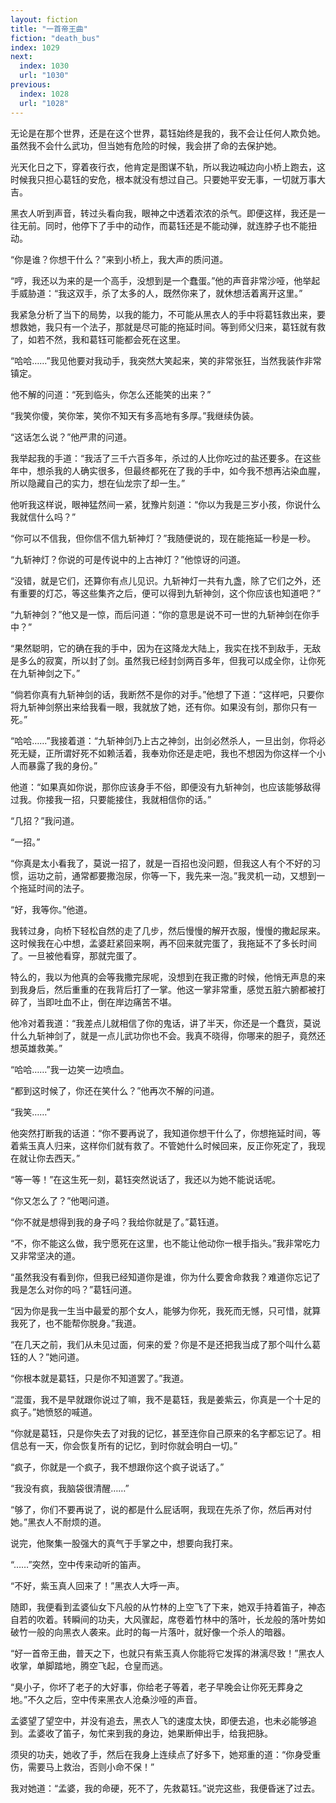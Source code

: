 ```yaml
---
layout: fiction
title: "一首帝王曲"
fiction: "death_bus"
index: 1029
next:
  index: 1030
  url: "1030"
previous:
  index: 1028
  url: "1028"
---
```

无论是在那个世界，还是在这个世界，葛钰始终是我的，我不会让任何人欺负她。虽然我不会什么武功，但当她有危险的时候，我会拼了命的去保护她。

光天化日之下，穿着夜行衣，他肯定是图谋不轨，所以我边喊边向小桥上跑去，这时候我只担心葛钰的安危，根本就没有想过自己。只要她平安无事，一切就万事大吉。

黑衣人听到声音，转过头看向我，眼神之中透着浓浓的杀气。即便这样，我还是一往无前。同时，他停下了手中的动作，而葛钰还是不能动弹，就连脖子也不能扭动。

“你是谁？你想干什么？”来到小桥上，我大声的质问道。

“哼，我还以为来的是一个高手，没想到是一个蠢蛋。”他的声音非常沙哑，他举起手威胁道：“我这双手，杀了太多的人，既然你来了，就休想活着离开这里。”

我紧急分析了当下的局势，以我的能力，不可能从黑衣人的手中将葛钰救出来，要想救她，我只有一个法子，那就是尽可能的拖延时间。等到师父归来，葛钰就有救了，如若不然，我和葛钰可能都会死在这里。

“哈哈……”我见他要对我动手，我突然大笑起来，笑的非常张狂，当然我装作非常镇定。

他不解的问道：“死到临头，你怎么还能笑的出来？”

“我笑你傻，笑你笨，笑你不知天有多高地有多厚。”我继续伪装。

“这话怎么说？”他严肃的问道。

我举起我的手道：“我活了三千六百多年，杀过的人比你吃过的盐还要多。在这些年中，想杀我的人确实很多，但最终都死在了我的手中，如今我不想再沾染血腥，所以隐藏自己的实力，想在仙龙宗了却一生。”

他听我这样说，眼神猛然间一紧，犹豫片刻道：“你以为我是三岁小孩，你说什么我就信什么吗？”

“你可以不信我，但你信不信九斩神灯？”我随便说的，现在能拖延一秒是一秒。

“九斩神灯？你说的可是传说中的上古神灯？”他惊讶的问道。

“没错，就是它们，还算你有点儿见识。九斩神灯一共有九盏，除了它们之外，还有重要的灯芯，等这些集齐之后，便可以得到九斩神剑，这个你应该也知道吧？”

“九斩神剑？”他又是一惊，而后问道：“你的意思是说不可一世的九斩神剑在你手中？”

“果然聪明，它的确在我的手中，因为在这降龙大陆上，我实在找不到敌手，无敌是多么的寂寞，所以封了剑。虽然我已经封剑两百多年，但我可以成全你，让你死在九斩神剑之下。”

“倘若你真有九斩神剑的话，我断然不是你的对手。”他想了下道：“这样吧，只要你将九斩神剑祭出来给我看一眼，我就放了她，还有你。如果没有剑，那你只有一死。”

“哈哈……”我接着道：“九斩神剑乃上古之神剑，出剑必然杀人，一旦出剑，你将必死无疑，正所谓好死不如赖活着，我奉劝你还是走吧，我也不想因为你这样一个小人而暴露了我的身份。”

他道：“如果真如你说，那你应该身手不俗，即便没有九斩神剑，也应该能够敌得过我。你接我一招，只要能接住，我就相信你的话。”

“几招？”我问道。

“一招。”

“你真是太小看我了，莫说一招了，就是一百招也没问题，但我这人有个不好的习惯，运功之前，通常都要撒泡尿，你等一下，我先来一泡。”我灵机一动，又想到一个拖延时间的法子。

“好，我等你。”他道。

我转过身，向桥下轻松自然的走了几步，然后慢慢的解开衣服，慢慢的撒起尿来。这时候我在心中想，孟婆赶紧回来啊，再不回来就完蛋了，我拖延不了多长时间了。一旦被他看穿，那就完蛋了。

特么的，我以为他真的会等我撒完尿呢，没想到在我正撒的时候，他悄无声息的来到我身后，然后重重的在我背后打了一掌。他这一掌非常重，感觉五脏六腑都被打碎了，当即吐血不止，倒在岸边痛苦不堪。

他冷对着我道：“我差点儿就相信了你的鬼话，讲了半天，你还是一个蠢货，莫说什么九斩神剑了，就是一点儿武功你也不会。我真不晓得，你哪来的胆子，竟然还想英雄救美。”

“哈哈……”我一边笑一边喷血。

“都到这时候了，你还在笑什么？”他再次不解的问道。

“我笑……”

他突然打断我的话道：“你不要再说了，我知道你想干什么了，你想拖延时间，等着紫玉真人归来，这样你们就有救了。不管她什么时候回来，反正你死定了，我现在就让你去西天。”

“等一等！”在这生死一刻，葛钰突然说话了，我还以为她不能说话呢。

“你又怎么了？”他喝问道。

“你不就是想得到我的身子吗？我给你就是了。”葛钰道。

“不，你不能这么做，我宁愿死在这里，也不能让他动你一根手指头。”我非常吃力又非常坚决的道。

“虽然我没有看到你，但我已经知道你是谁，你为什么要舍命救我？难道你忘记了我是怎么对你的吗？”葛钰问道。

“因为你是我一生当中最爱的那个女人，能够为你死，我死而无憾，只可惜，就算我死了，也不能帮你脱身。”我道。

“在几天之前，我们从未见过面，何来的爱？你是不是还把我当成了那个叫什么葛钰的人？”她问道。

“你根本就是葛钰，只是你不知道罢了。”我道。

“混蛋，我不是早就跟你说过了嘛，我不是葛钰，我是姜紫云，你真是一个十足的疯子。”她愤怒的喊道。

“你就是葛钰，只是你失去了对我的记忆，甚至连你自己原来的名字都忘记了。相信总有一天，你会恢复所有的记忆，到时你就会明白一切。”

“疯子，你就是一个疯子，我不想跟你这个疯子说话了。”

“我没有疯，我脑袋很清醒……”

“够了，你们不要再说了，说的都是什么屁话啊，我现在先杀了你，然后再对付她。”黑衣人不耐烦的道。

说完，他聚集一股强大的真气于手掌之中，想要向我打来。

“……”突然，空中传来动听的笛声。

“不好，紫玉真人回来了！”黑衣人大呼一声。

随即，我便看到孟婆仙女下凡般的从竹林的上空飞了下来，她双手持着笛子，神态自若的吹着。转瞬间的功夫，大风骤起，席卷着竹林中的落叶，长龙般的落叶势如破竹一般的向黑衣人袭来。此时的每一片落叶，就好像一个杀人的暗器。

“好一首帝王曲，普天之下，也就只有紫玉真人你能将它发挥的淋漓尽致！”黑衣人收掌，单脚踏地，腾空飞起，仓皇而逃。

“臭小子，你坏了老子的大好事，你给老子等着，老子早晚会让你死无葬身之地。”不久之后，空中传来黑衣人沧桑沙哑的声音。

孟婆望了望空中，并没有追去，黑衣人飞的速度太快，即便去追，也未必能够追到。孟婆收了笛子，匆忙来到我的身边，她果断伸出手，给我把脉。

须臾的功夫，她收了手，然后在我身上连续点了好多下，她郑重的道：“你身受重伤，需要马上救治，否则小命不保！”

我对她道：“孟婆，我的命硬，死不了，先救葛钰。”说完这些，我便昏迷了过去。